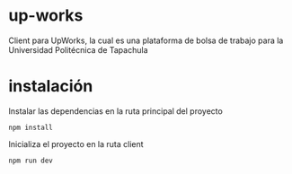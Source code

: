 # up-works

 Client para UpWorks, la cual es una plataforma de bolsa de trabajo para la Universidad Politécnica de Tapachula

# instalación
Instalar las dependencias en la ruta principal del proyecto
````
npm install
````

Inicializa el proyecto en la ruta client
```
npm run dev
```
